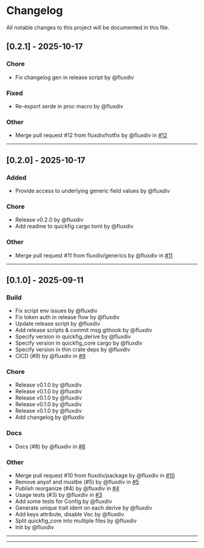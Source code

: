 # Changelog

All notable changes to this project will be documented in this file.

## [0.2.1] - 2025-10-17

### Chore
- Fix changelog gen in release script by @fluxdiv

### Fixed
- Re-export serde in proc macro by @fluxdiv

### Other
- Merge pull request #12 from fluxdiv/hotfix by @fluxdiv in [#12](https://github.com/fluxdiv/quickfig/pull/12)

---

## [0.2.0] - 2025-10-17

### Added
- Provide access to underlying generic field values by @fluxdiv

### Chore
- Release v0.2.0 by @fluxdiv
- Add readme to quickfig cargo.toml by @fluxdiv

### Other
- Merge pull request #11 from fluxdiv/generics by @fluxdiv in [#11](https://github.com/fluxdiv/quickfig/pull/11)

---

## [0.1.0] - 2025-09-11

### Build
- Fix script env issues by @fluxdiv
- Fix token auth in release flow by @fluxdiv
- Update release script by @fluxdiv
- Add release scripts & commit msg githook by @fluxdiv
- Specify version in quickfig_derive by @fluxdiv
- Specify version in quickfig_core cargo by @fluxdiv
- Specify version in thin crate deps by @fluxdiv
- CICD (#9) by @fluxdiv in [#9](https://github.com/fluxdiv/quickfig/pull/9)

### Chore
- Release v0.1.0 by @fluxdiv
- Release v0.1.0 by @fluxdiv
- Release v0.1.0 by @fluxdiv
- Release v0.1.0 by @fluxdiv
- Release v0.1.0 by @fluxdiv
- Add changelog by @fluxdiv

### Docs
- Docs (#8) by @fluxdiv in [#8](https://github.com/fluxdiv/quickfig/pull/8)

### Other
- Merge pull request #10 from fluxdiv/package by @fluxdiv in [#10](https://github.com/fluxdiv/quickfig/pull/10)
- Remove anyof and mustbe (#5) by @fluxdiv in [#5](https://github.com/fluxdiv/quickfig/pull/5)
- Publish reorganize (#4) by @fluxdiv in [#4](https://github.com/fluxdiv/quickfig/pull/4)
- Usage tests (#3) by @fluxdiv in [#3](https://github.com/fluxdiv/quickfig/pull/3)
- Add some tests for Config by @fluxdiv
- Generate unique trait ident on each derive by @fluxdiv
- Add keys attribute, disable Vec<AllowedType> by @fluxdiv
- Split quickfig_core into multiple files by @fluxdiv
- Init by @fluxdiv

---


---
